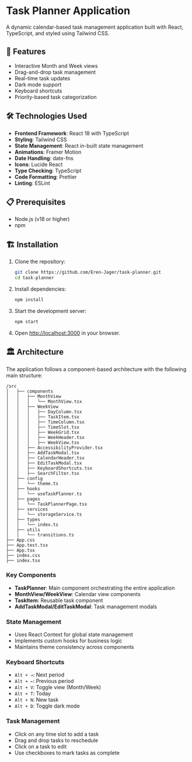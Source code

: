 # Task Planner Application

A dynamic calendar-based task management application built with React, TypeScript, and styled using Tailwind CSS.

## 🚀 Features

- Interactive Month and Week views
- Drag-and-drop task management
- Real-time task updates
- Dark mode support
- Keyboard shortcuts
- Priority-based task categorization

## 🛠️ Technologies Used

- **Frontend Framework**: React 18 with TypeScript
- **Styling**: Tailwind CSS
- **State Management**: React in-built state management
- **Animations**: Framer Motion
- **Date Handling**: date-fns
- **Icons**: Lucide React
- **Type Checking**: TypeScript
- **Code Formatting**: Prettier
- **Linting**: ESLint

## 📋 Prerequisites

- Node.js (v18 or higher)
- npm

## 🏗️ Installation

1. Clone the repository:

   ```bash
   git clone https://github.com/Eren-Jager/task-planner.git
   cd task-planner
   ```

2. Install dependencies:

   ```bash
   npm install
   ```

3. Start the development server:

   ```bash
   npm start
   ```

4. Open [http://localhost:3000](http://localhost:3000) in your browser.

## 🏛️ Architecture

The application follows a component-based architecture with the following main structure:

```
/src
│   ├── components
│   │   ├── MonthView
│   │   │   └── MonthView.tsx
│   │   ├── WeekView
│   │   │   ├── DayColumn.tsx
│   │   │   ├── TaskItem.tsx
│   │   │   ├── TimeColumn.tsx
│   │   │   ├── TimeSlot.tsx
│   │   │   ├── WeekGrid.tsx
│   │   │   ├── WeekHeader.tsx
│   │   │   ├── WeekView.tsx
│   │   ├── AccessibilityProvider.tsx
│   │   ├── AddTaskModal.tsx
│   │   ├── CalendarHeader.tsx
│   │   ├── EditTaskModal.tsx
│   │   ├── KeyboardShortcuts.tsx
│   │   ├── SearchFilter.tsx
│   ├── config
│   │   └── theme.ts
│   ├── hooks
│   │   └── useTaskPlanner.ts
│   ├── pages
│   │   └── TaskPlannerPage.tsx
│   ├── services
│   │   └── storageService.ts
│   ├── types
│   │   └── index.ts
│   ├── utils
│   │   └── transitions.ts
├── App.css
├── App.test.tsx
├── App.tsx
├── index.css
├── index.tsx
```

### Key Components

- **TaskPlanner**: Main component orchestrating the entire application
- **MonthView/WeekView**: Calendar view components
- **TaskItem**: Reusable task component
- **AddTaskModal/EditTaskModal**: Task management modals

### State Management

- Uses React Context for global state management
- Implements custom hooks for business logic
- Maintains theme consistency across components

### Keyboard Shortcuts

- `Alt + →`: Next period
- `Alt + ←`: Previous period
- `Alt + V`: Toggle view (Month/Week)
- `Alt + T`: Today
- `Alt + N`: New task
- `Alt + D`: Toggle dark mode

### Task Management

- Click on any time slot to add a task
- Drag and drop tasks to reschedule
- Click on a task to edit
- Use checkboxes to mark tasks as complete
